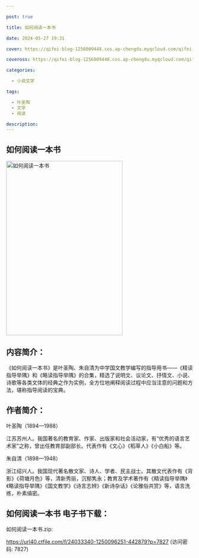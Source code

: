 ```yaml
---

post: true

title: 如何阅读一本书

date: 2024-05-27 19:31

cover: https://qifei-blog-1256009448.cos.ap-chengdu.myqcloud.com/qifei-blog/6632fdb60ea9cb1403d9a4c2.jpg

coveross: https://qifei-blog-1256009448.cos.ap-chengdu.myqcloud.com/qifei-blog/6632fdb60ea9cb1403d9a4c2.jpg

categories:

  - 小说文学

tags:

  - 叶圣陶
  - 文学
  - 阅读

description:
---
```


##  如何阅读一本书

<img alt="如何阅读一本书 " class="aligncenter loading" data-was-processed="true" decoding="async" fetchpriority="high" height="471" src="https://qifei-blog-1256009448.cos.ap-chengdu.myqcloud.com/qifei-blog/6632fdb60ea9cb1403d9a4c2.jpg" style="cursor: zoom-in;" width="314"/>

## 内容简介：

《如何阅读一本书》是叶圣陶、朱自清为中学国文教学编写的指导用书——《精读指导举隅》和《略读指导举隅》的合集，精选了说明文、议论文、抒情文、小说、诗歌等各类文体的经典之作为实例，全方位地阐释阅读过程中应当注意的问题和方法，堪称指导阅读的宝典。

## 作者简介：

叶圣陶（1894—1988）

江苏苏州人。我国著名的教育家、作家、出版家和社会活动家，有“优秀的语言艺术家”之称，曾出任教育部副部长。代表作有《文心》《稻草人》《小白船》等。

朱自清（1898—1948）

浙江绍兴人。我国现代著名散文家、诗人、学者、民主战士。其散文代表作有《背影》《荷塘月色》等，清新秀丽，沉郁隽永；教育及学术著作有《精读指导举隅》《略读指导举隅》《国文教学》《诗言志辨》《新诗杂话》《论雅俗共赏》等，语言洗练，朴素缜密。

## 如何阅读一本书 电子书下载：
如何阅读一本书.zip: 

https://url40.ctfile.com/f/24033340-1250096251-442879?p=7827 (访问密码: 7827)
